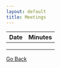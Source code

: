 ```yaml
---
layout: default
title: Meetings
---
```


| Date | Minutes |
|------|---------|
|      |         |
|      |         |
|      |         |

[Go Back](./index.md)
